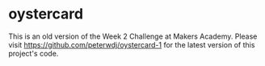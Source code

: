 # oystercard

This is an old version of the Week 2 Challenge at Makers Academy. Please visit https://github.com/peterwdj/oystercard-1 for the latest version of this project's code.
